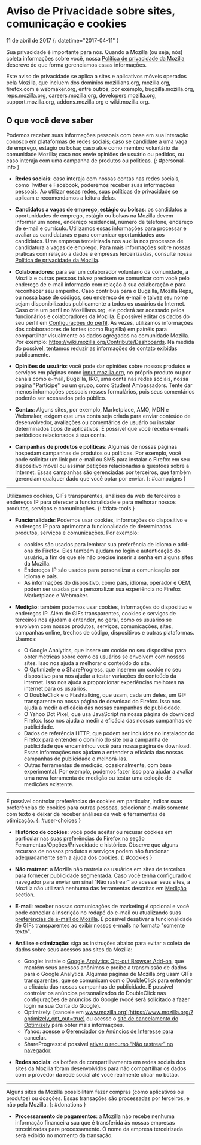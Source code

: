# Aviso de Privacidade sobre sites, comunicação e cookies

11 de abril de 2017
{: datetime="2017-04-11" }

Sua privacidade é importante para nós. Quando a Mozilla (ou seja, nós) coleta informações sobre você, nossa [Política de privacidade da Mozilla](https://www.mozilla.org/privacy/) descreve de que forma gerenciamos essas informações.

Este aviso de privacidade se aplica a sites e aplicativos móveis operados pela Mozilla, que incluem dos domínios mozillians.org, mozilla.org, firefox.com e webmaker.org, entre outros, por exemplo, bugzilla.mozilla.org, reps.mozilla.org, careers.mozilla.org, developers.mozilla.org, support.mozilla.org, addons.mozilla.org e wiki.mozilla.org.

## O que você deve saber

Podemos receber suas informações pessoais com base em sua interação conosco em plataformas de redes sociais; caso se candidate a uma vaga de emprego, estágio ou bolsa; caso atue como membro voluntário da comunidade Mozilla; caso nos envie opiniões de usuário ou pedidos, ou caso interaja com uma campanha de produtos ou políticas.
{: #personal-info }

* **Redes sociais**: caso interaja com nossas contas nas redes sociais, como Twitter e Facebook, poderemos receber suas informações pessoais. Ao utilizar essas redes, suas políticas de privacidade se aplicam e recomendamos a leitura delas.

* **Candidatos a vagas de emprego, estágio ou bolsas**: os candidatos a oportunidades de emprego, estágio ou bolsas na Mozilla devem informar um nome, endereço residencial, número de telefone, endereço de e-mail e currículo. Utilizamos essas informações para processar e avaliar as candidaturas e para comunicar oportunidades aos candidatos. Uma empresa terceirizada nos auxilia nos processos de candidatura a vagas de emprego. Para mais informações sobre nossas práticas com relação a dados e empresas terceirizadas, consulte nossa [Política de privacidade da Mozilla](https://www.mozilla.org/privacy/).

* **Colaboradores**: para ser um colaborador voluntário da comunidade, a Mozilla e outras pessoas talvez precisem se comunicar com você pelo endereço de e-mail informado com relação à sua colaboração e para reconhecer seu empenho. Caso contribua para o Bugzilla, Mozilla Reps, ou nossa base de códigos, seu endereço de e-mail e talvez seu nome sejam disponibilizados publicamente a todos os usuários da Internet. Caso crie um perfil no Mozillians.org, ele poderá ser acessado pelos funcionários e colaboradores da Mozilla. É possível editar os dados do seu perfil em [Configurações do perfil](https://mozillians.org/user/edit). Às vezes, utilizamos informações dos colaboradores de fontes (como Bugzilla) em painéis para compartilhar visualmente os dados agregados na comunidade Mozilla. Por exemplo: <https://wiki.mozilla.org/Contribute/Dashboards>. Na medida do possível, tentamos reduzir as informações de contato exibidas publicamente.

* **Opiniões do usuário**:  você pode dar opiniões sobre nossos produtos e serviços em páginas como [input.mozilla.org](https://input.mozilla.org/), no próprio produto ou por canais como e-mail, Bugzilla, IRC, uma conta nas redes sociais, nossa página "Participe" ou um grupo, como Student Ambassadors. Tente dar menos informações pessoais nesses formulários, pois seus comentários poderão ser acessados pelo público.

* **Contas**: Alguns sites, por exemplo, Marketplace, AMO, MDN e Webmaker, exigem que uma conta seja criada para enviar conteúdo de desenvolvedor, avaliações ou comentários de usuário ou instalar determinados tipos de aplicativos.  É possível que você receba e-mails periódicos relacionados à sua conta.

* **Campanhas de produtos e políticas**:  Algumas de nossas páginas hospedam campanhas de produtos ou políticas. Por exemplo, você pode solicitar um link por e-mail ou SMS para instalar o Firefox em seu dispositivo móvel ou assinar petições relacionadas a questões sobre a Internet. Essas campanhas são gerenciadas por terceiros, que também gerenciam qualquer dado que você optar por enviar.
{: #campaigns } 

---------------------------------------

Utilizamos cookies, GIFs transparentes, análises da web de terceiros e endereços IP para oferecer a funcionalidade e para melhorar nossos produtos, serviços e comunicações. 
{: #data-tools }

* **Funcionalidade**: Podemos usar cookies, informações do dispositivo e endereços IP para aprimorar a funcionalidade de determinados produtos, serviços e comunicações. Por exemplo:
    * cookies são usados para lembrar sua preferência de idioma e add-ons do Firefox. Eles também ajudam no login e autenticação do usuário, a fim de que ele não precise inserir a senha em alguns sites da Mozilla.  
    * Endereços IP são usados para personalizar a comunicação por idioma e país.  
    * As informações do dispositivo, como país, idioma, operador e OEM, podem ser usadas para personalizar sua experiência no Firefox Marketplace e Webmaker.

* **Medição**: também podemos usar cookies, informações do dispositivo e endereços IP. Além de GIFs transparentes, cookies e serviços de terceiros nos ajudam a entender, no geral, como os usuários se envolvem com nossos produtos, serviços, comunicações, sites, campanhas online, trechos de código, dispositivos e outras plataformas. Usamos:
    * O Google Analytics, que insere um cookie no seu dispositivo para obter métricas sobre como os usuários se envolvem com nossos sites. Isso nos ajuda a melhorar o conteúdo do site.  
    * O Optimizely e o ShareProgress, que inserem um cookie no seu dispositivo para nos ajudar a testar variações do conteúdo da internet. Isso nos ajuda a proporcionar experiências melhores na internet para os usuários.
    * O DoubleClick e o Flashtalking, que usam, cada um deles, um GIF transparente na nossa página de download do Firefox. Isso nos ajuda a medir a eficácia das nossas campanhas de publicidade.
    * O Yahoo Dot Pixel, que usa JavaScript na nossa página de download Firefox. Isso nos ajuda a medir a eficácia das nossas campanhas de publicidade. 
    * Dados de referência HTTP, que podem ser incluídos no instalador do Firefox para entender o domínio do site ou a campanha de publicidade que encaminhou você para nossa página de download. Essas informações nos ajudam a entender a eficácia das nossas campanhas de publicidade e melhorá-las.
    * Outras ferramentas de medição, ocasionalmente, com base experimental. Por exemplo, podemos fazer isso para ajudar a avaliar uma nova ferramenta de medição ou testar uma coleção de medições existente.

---------------------------------------

É possível controlar preferências de cookies em particular, indicar suas preferências de cookies para outras pessoas, selecionar e-mails somente com texto e deixar de receber análises da web e ferramentas de otimização. 
{: #user-choices }

* **Histórico de cookies**: você pode aceitar ou recusar cookies em particular nas suas preferências do Firefox na seção Ferramentas/Opções/Privacidade e histórico. Observe que alguns recursos de nossos produtos e serviços podem não funcionar adequadamente sem a ajuda dos cookies.
{: #cookies }

* **Não rastrear**: a Mozilla não rastreia os usuários em sites de terceiros para fornecer publicidade segmentada. Caso você tenha configurado o navegador para enviar um sinal “Não rastrear” ao acessar seus sites, a Mozilla não utilizará nenhuma das ferramentas descritas em [Medição](#data-tools) section.

* **E-mail**: receber nossas comunicações de marketing é opcional e você pode cancelar a inscrição no rodapé do e-mail ou atualizando suas [preferências de e-mail do Mozilla](https://www.mozilla.org/newsletter/recovery/). É possível desativar a funcionalidade de GIFs transparentes ao exibir nossos e-mails no formato "somente texto".  

* **Análise e otimização**: siga as instruções abaixo para evitar a coleta de dados sobre seus acessos aos sites da Mozilla:
    *  Google: instale o [Google Analytics Opt-out Browser Add-on](https://tools.google.com/dlpage/gaoptout), que mantém seus acessos anônimos e proíbe a transmissão de dados para o Google Analytics. Algumas páginas de Mozilla.org usam GIFs transparentes, que se comunicam com o DoubleClick para entender a eficácia das nossas campanhas de publicidade. É possível controlar os anúncios personalizados do DoubleClick nas configurações de anúncios do Google (você será solicitado a fazer login na sua Conta do Google).
    *  Optimizely: [cancele em www.mozilla.org](https://www.mozilla.org/?optimizely_opt_out=true) ou acesse o [site de cancelamento do Optimizely](https://www.optimizely.com/opt_out) para obter mais informações.
    *  Yahoo: acesse o [Gerenciador de Anúncios de Interesse](https://aim.yahoo.com/aim/us/en/optout/) para cancelar.
    *  ShareProgress: é possível [ativar o recurso “Não rastrear” no navegador](https://support.mozilla.org/kb/how-do-i-turn-do-not-track-feature).

* **Redes sociais**: os botões de compartilhamento em redes sociais dos sites da Mozilla foram desenvolvidos para não compartilhar os dados com o provedor da rede social até você realmente clicar no botão.

---------------------------------------

Alguns sites da Mozilla possibilitam fazer compras (como aplicativos ou produtos) ou doações. Essas transações são processadas por terceiros, e não pela Mozilla. 
{: #donations }

* **Processamento de pagamentos**:   a Mozilla não recebe nenhuma informação financeira sua que é transferida às nossas empresas terceirizadas para processamento. O nome da empresa terceirizada será exibido no momento da transação.
